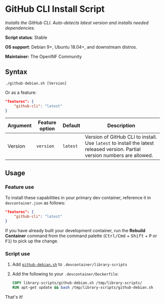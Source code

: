 # GitHub CLI Install Script

*Installs the GitHub CLI. Auto-detects latest version and installs needed dependencies.*

**Script status**: Stable

**OS support**: Debian 9+, Ubuntu 18.04+, and downstream distros.

**Maintainer:** The OpenINF Community

## Syntax

```text
./github-debian.sh [Version]
```

Or as a feature:

```json
"features": {
    "github-cli": "latest"
}
```

|Argument|Feature option|Default|Description|
|--------|--------------|-------|-----------|
|Version|`version`| `latest` | Version of GitHub CLI to install. Use `latest` to install the latest released version. Partial version numbers are allowed. |

## Usage

### Feature use

To install these capabilities in your primary dev container, reference it in `devcontainer.json` as follows:

```json
"features": {
    "github-cli": "latest"
}
```

If you have already built your development container, run the **Rebuild Container** command from the command palette (<kbd>Ctrl/Cmd</kbd> + <kbd>Shift</kbd> + <kbd>P</kbd> or <kbd>F1</kbd>) to pick up the change.

### Script use

1. Add [`github-debian.sh`](../github-debian.sh) to `.devcontainer/library-scripts`

2. Add the following to your `.devcontainer/Dockerfile`:

    ```Dockerfile
    COPY library-scripts/github-debian.sh /tmp/library-scripts/
    RUN apt-get update && bash /tmp/library-scripts/github-debian.sh
    ```

That's it!
